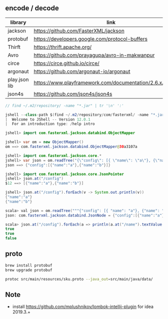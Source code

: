 encode / decode
---------------------

| library       |  link                                |
|---------------|--------------------------------------|
| jackson       |  https://github.com/FasterXML/jackson |
| protobuf      |  https://developers.google.com/protocol-buffers |
| Thirft        |  https://thrift.apache.org/ |
| Avro          | https://github.com/prayagupa/avro-in-makwanpur |
| circe         | https://circe.github.io/circe/ |
| argonaut      | https://github.com/argonaut-io/argonaut |
| play.json lib |  https://www.playframework.com/documentation/2.6.x/ScalaJson |
| json4s        | https://github.com/json4s/json4s |



```java
// find ~/.m2/repository/ -name "*.jar" | tr '\n' ':'

jshell --class-path $(find ~/.m2/repository/com/fasterxml/ -name "*.jar" | tr '\n' ':') --enable-preview
|  Welcome to JShell -- Version 12.0.1
|  For an introduction type: /help intro

jshell> import com.fasterxml.jackson.databind.ObjectMapper

jshell> var om = new ObjectMapper()
om ==> com.fasterxml.jackson.databind.ObjectMapper@30a3107a

jshell> import com.fasterxml.jackson.core.*
jshell> var json = om.readTree("{\"config\": [{ \"name\": \"a\"}, {\"name\": \"b\"}] }")
json ==> {"config":[{"name":"a"},{"name":"b"}]}

jshell> import com.fasterxml.jackson.core.JsonPointer
jshell> json.at("/config")
$12 ==> [{"name":"a"},{"name":"b"}]

jshell> json.at("/config").forEach(v -> System.out.println(v))
{"name":"a"}
{"name":"b"}
```

```java
scala> val json = om.readTree("""{"config": [{ "name": "a"}, {"name": "b"}, {"name": ""}] }""")
json: com.fasterxml.jackson.databind.JsonNode = {"config":[{"name":"a"},{"name":"b"},{"name":""}]}

scala> json.at("/config").forEach(a => println(a.at("/name").textValue.nonEmpty))
true
true
false
```


proto
--

```bash
brew install protobuf
brew upgrade protobuf

protoc src/main/resources/sku.proto --java_out=src/main/java/data/
```

Note
-----

- install https://github.com/mplushnikov/lombok-intellij-plugin for idea 2019.3.+
